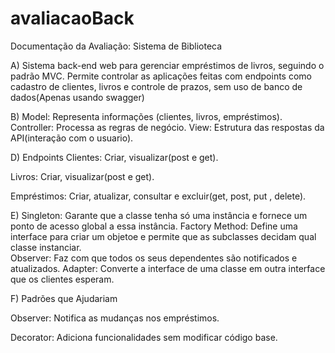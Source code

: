 # avaliacaoBack

Documentação da Avaliação: Sistema de Biblioteca




A) Sistema back-end web para gerenciar empréstimos de livros, seguindo o padrão MVC. Permite controlar as aplicações feitas com endpoints como cadastro de clientes, livros e controle de prazos, sem uso de banco de dados(Apenas usando swagger)


B) Model:  Representa informações (clientes, livros, empréstimos).
Controller:  Processa as regras de negócio.
View: Estrutura das respostas da API(interação com o usuario).

D) Endpoints
Clientes: Criar, visualizar(post e get).

Livros: Criar, visualizar(post e get).

Empréstimos: Criar, atualizar, consultar e excluir(get, post, put , delete).


E) 
Singleton: Garante que a classe tenha só uma instância e fornece um ponto de acesso global a essa instância. 
Factory Method: Define uma interface para criar um objetoe e permite que as subclasses decidam qual classe instanciar.  
Observer: Faz com que todos os seus dependentes são notificados e atualizados. 
Adapter: Converte a interface de uma classe em outra interface que os clientes esperam. 


F) Padrões que Ajudariam

Observer: Notifica as mudanças nos empréstimos.

Decorator: Adiciona funcionalidades sem modificar código base.







